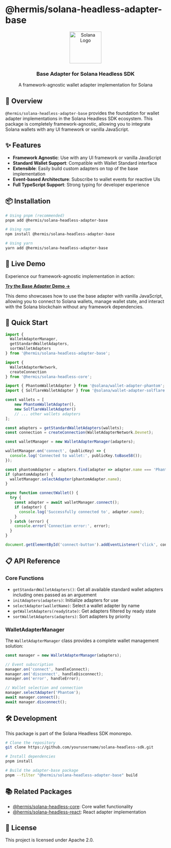 # @hermis/solana-headless-adapter-base

<p align="center">
  <img src="https://iq.wiki/_next/image?url=https%3A%2F%2Fipfs.everipedia.org%2Fipfs%2FQmTaB5ygg5qNMDKmnfPgottNRZTe7PXzMpe3Tg7Bdw57HN&w=1080&q=95" width="100" alt="Solana Logo">
  <h3 align="center">Base Adapter for Solana Headless SDK</h3>
</p>

<p align="center">
  A framework-agnostic wallet adapter implementation for Solana
</p>

## 🌟 Overview

`@hermis/solana-headless-adapter-base` provides the foundation for wallet adapter implementations in the Solana Headless SDK ecosystem. This package is completely framework-agnostic, allowing you to integrate Solana wallets with any UI framework or vanilla JavaScript.

## ✨ Features

- **Framework Agnostic**: Use with any UI framework or vanilla JavaScript
- **Standard Wallet Support**: Compatible with Wallet Standard interface
- **Extensible**: Easily build custom adapters on top of the base implementation
- **Event-based Architecture**: Subscribe to wallet events for reactive UIs
- **Full TypeScript Support**: Strong typing for developer experience

## 📦 Installation

```bash
# Using pnpm (recommended)
pnpm add @hermis/solana-headless-adapter-base

# Using npm
npm install @hermis/solana-headless-adapter-base

# Using yarn
yarn add @hermis/solana-headless-adapter-base
```

## 🧪 Live Demo

Experience our framework-agnostic implementation in action:

[**Try the Base Adapter Demo →**](https://hermis.github.io/solana-headless-sdk/)

This demo showcases how to use the base adapter with vanilla JavaScript, allowing you to connect to Solana wallets, manage wallet state, and interact with the Solana blockchain without any framework dependencies.

## 🚀 Quick Start

```javascript
import { 
  WalletAdapterManager, 
  getStandardWalletAdapters,
  sortWalletAdapters
} from '@hermis/solana-headless-adapter-base';

import {
  WalletAdapterNetwork,
  createConnection
} from '@hermis/solana-headless-core';

import { PhantomWalletAdapter } from '@solana/wallet-adapter-phantom';
import { SolflareWalletAdapter } from '@solana/wallet-adapter-solflare';

const wallets = [
    new PhantomWalletAdapter(),
    new SolflareWalletAdapter()
    // ... other wallets adapters
];

const adapters = getStandardWalletAdapters(wallets);
const connection = createConnection(WalletAdapterNetwork.Devnet);

const walletManager = new WalletAdapterManager(adapters);

walletManager.on('connect', (publicKey) => {
  console.log('Connected to wallet:', publicKey.toBase58());
});

const phantomAdapter = adapters.find(adapter => adapter.name === 'Phantom');
if (phantomAdapter) {
  walletManager.selectAdapter(phantomAdapter.name);
}

async function connectWallet() {
  try {
    const adapter = await walletManager.connect();
    if (adapter) {
      console.log('Successfully connected to', adapter.name);
    }
  } catch (error) {
    console.error('Connection error:', error);
  }
}

document.getElementById('connect-button').addEventListener('click', connectWallet);
```

## 📋 API Reference

### Core Functions

- `getStandardWalletAdapters()`: Get all available standard wallet adapters including ones passed as an arguement
- `initAdapters(adapters)`: Initialize adapters for use
- `selectAdapter(walletName)`: Select a wallet adapter by name
- `getWalletAdapters(readyState)`: Get adapters filtered by ready state
- `sortWalletAdapters(adapters)`: Sort adapters by priority

### WalletAdapterManager

The `WalletAdapterManager` class provides a complete wallet management solution:

```javascript
const manager = new WalletAdapterManager(adapters);

// Event subscription
manager.on('connect', handleConnect);
manager.on('disconnect', handleDisconnect);
manager.on('error', handleError);

// Wallet selection and connection
manager.selectAdapter('Phantom');
await manager.connect();
await manager.disconnect();
```

## 🛠️ Development

This package is part of the Solana Headless SDK monorepo.

```bash
# Clone the repository
git clone https://github.com/yourusername/solana-headless-sdk.git

# Install dependencies
pnpm install

# Build the adapter-base package
pnpm --filter "@hermis/solana-headless-adapter-base" build
```

## 📚 Related Packages

- [@hermis/solana-headless-core](../core/README.md): Core wallet functionality
- [@hermis/solana-headless-react](../react-core/README.md): React adapter implementation

## 📜 License

This project is licensed under Apache 2.0.